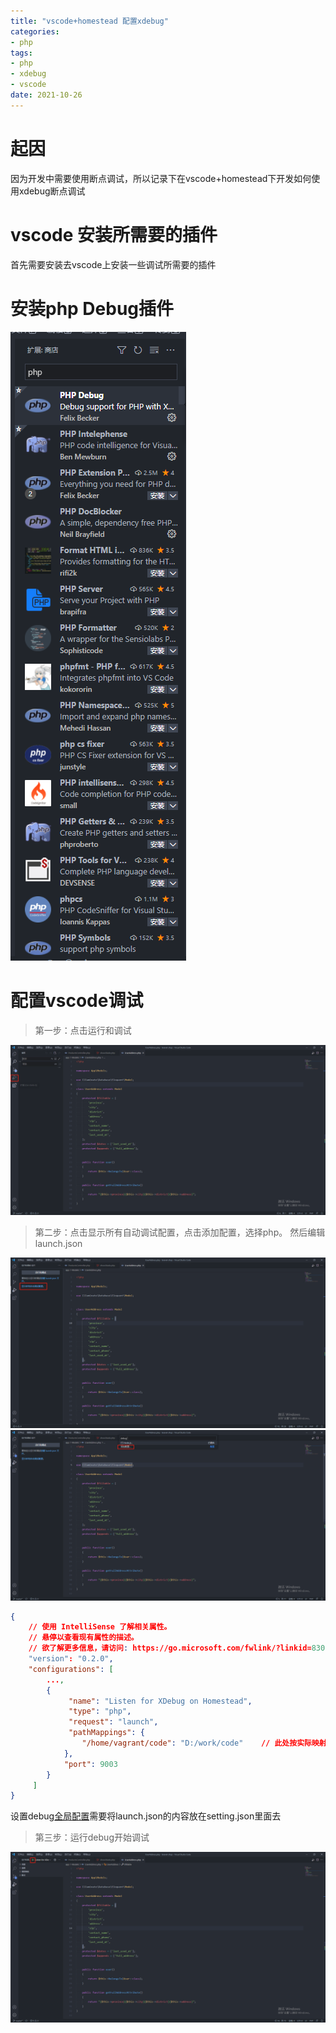 ```yaml
---
title: "vscode+homestead 配置xdebug"
categories:
- php
tags:
- php
- xdebug
- vscode
date: 2021-10-26
---
```

# 起因
因为开发中需要使用断点调试，所以记录下在vscode+homestead下开发如何使用xdebug断点调试

# vscode 安装所需要的插件
首先需要安装去vscode上安装一些调试所需要的插件

# 安装php Debug插件
![alt 安装php debug](/images/vscode_install_phpdebug.png)

# 配置vscode调试
> 第一步：点击运行和调试

![alt 点击运行和调试](/images/vscode_clike_debug.png)

> 第二步：点击显示所有自动调试配置，点击添加配置，选择php。
> 然后编辑launch.json

![alt 配置debug](/images/vscode_phpdebug_one.png)
![alt 配置debug](/images/vscode_phpdebug_two.png)

```json
{
    // 使用 IntelliSense 了解相关属性。 
    // 悬停以查看现有属性的描述。
    // 欲了解更多信息，请访问: https://go.microsoft.com/fwlink/?linkid=830387
    "version": "0.2.0",
    "configurations": [
        ...,
        {
             "name": "Listen for XDebug on Homestead",
             "type": "php",
             "request": "launch",
             "pathMappings": {
                "/home/vagrant/code": "D:/work/code"    // 此处按实际映射路径填写
            },
            "port": 9003
        }
     ]
}
```
设置debug[全局配置](https://code.visualstudio.com/docs/editor/debugging#_global-launch-configuration)需要将launch.json的内容放在setting.json里面去

> 第三步：运行debug开始调试

![alt 运行debug](/images/vscode_run_phpdebug.png)